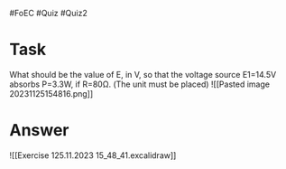 #FoEC #Quiz #Quiz2

# Task
What should be the value of E, in V, so that the voltage source E1=14.5V absorbs P=3.3W, if R=80Ω. (The unit must be placed)
![[Pasted image 20231125154816.png]]

# Answer
![[Exercise 125.11.2023 15_48_41.excalidraw]]